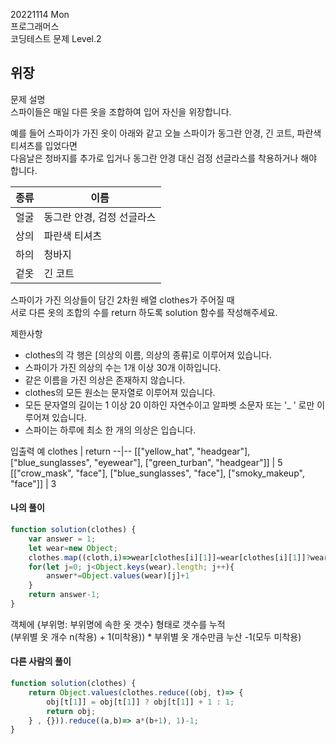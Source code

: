 20221114 Mon  
프로그래머스  
코딩테스트 문제 Level.2  

위장
---
문제 설명  
스파이들은 매일 다른 옷을 조합하여 입어 자신을 위장합니다.  

예를 들어 스파이가 가진 옷이 아래와 같고 오늘 스파이가 동그란 안경, 긴 코트, 파란색 티셔츠를 입었다면  
다음날은 청바지를 추가로 입거나 동그란 안경 대신 검정 선글라스를 착용하거나 해야 합니다.  

종류 |	이름
--|--
얼굴	| 동그란 안경, 검정 선글라스
상의 |	파란색 티셔츠
하의	| 청바지
겉옷	| 긴 코트

스파이가 가진 의상들이 담긴 2차원 배열 clothes가 주어질 때  
서로 다른 옷의 조합의 수를 return 하도록 solution 함수를 작성해주세요.  

제한사항
- clothes의 각 행은 [의상의 이름, 의상의 종류]로 이루어져 있습니다.
- 스파이가 가진 의상의 수는 1개 이상 30개 이하입니다.
- 같은 이름을 가진 의상은 존재하지 않습니다.
- clothes의 모든 원소는 문자열로 이루어져 있습니다.
- 모든 문자열의 길이는 1 이상 20 이하인 자연수이고 알파벳 소문자 또는 '_ ' 로만 이루어져 있습니다.
- 스파이는 하루에 최소 한 개의 의상은 입습니다.

입출력 예
clothes |	return
--|--
[["yellow_hat", "headgear"], ["blue_sunglasses", "eyewear"], ["green_turban", "headgear"]]	| 5
[["crow_mask", "face"], ["blue_sunglasses", "face"], ["smoky_makeup", "face"]]	| 3

#### 나의 풀이
```jsx
function solution(clothes) {
    var answer = 1;
    let wear=new Object;
    clothes.map((cloth,i)=>wear[clothes[i][1]]=wear[clothes[i][1]]?wear[clothes[i][1]]+1:1)
    for(let j=0; j<Object.keys(wear).length; j++){
        answer*=Object.values(wear)[j]+1
    }
    return answer-1;
}
```
객체에 {부위명: 부위명에 속한 옷 갯수} 형태로 갯수를 누적  
(부위별 옷 개수 n(착용) + 1(미착용)) * 부위별 옷 개수만큼 누산 -1(모두 미착용)  

#### 다른 사람의 풀이
```jsx
function solution(clothes) {
    return Object.values(clothes.reduce((obj, t)=> {
        obj[t[1]] = obj[t[1]] ? obj[t[1]] + 1 : 1;
        return obj;
    } , {})).reduce((a,b)=> a*(b+1), 1)-1;    
}
```
